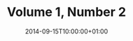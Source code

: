 ---
title: "Volume 1, Number 2"
date: 2014-09-15T10:00:00+01:00
draft: false

volume: 1
issue: 2

preliminary: "wjbmr_01_02.pdf" 

social:
  card: "summary"
  site: "@wjbmr"
  creator: "@wjbmr"
  title: "Volume 1, Number 2 (September, 2014)"
  description: "World Journal of Biomedical Research"
  image:
---